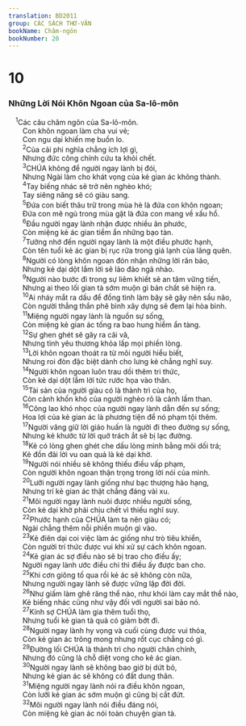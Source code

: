 ```yaml
---
translation: BD2011
group: CÁC SÁCH THƠ-VĂN
bookName: Châm-ngôn 
bookNumber: 20
---
```


<div class="title"><h1>10</h1><h3>Những Lời Nói Khôn Ngoan của Sa-lô-môn</h3></div>
<span class="verse ch_10_1"> <sup>1</sup>Các câu châm ngôn của Sa-lô-môn.<br/>  Con khôn ngoan làm cha vui vẻ;<br/>  Con ngu dại khiến mẹ buồn lo.<br/></span>
<span class="verse ch_10_2">  <sup>2</sup>Của cải phi nghĩa chẳng ích lợi gì,<br/>  Nhưng đức công chính cứu ta khỏi chết.<br/></span>
<span class="verse ch_10_3">  <sup>3</sup>CHÚA không để người ngay lành bị đói,<br/>  Nhưng Ngài làm cho khát vọng của kẻ gian ác không thành.<br/></span>
<span class="verse ch_10_4">  <sup>4</sup>Tay biếng nhác sẽ trở nên nghèo khó;<br/>  Tay siêng năng sẽ có giàu sang.<br/></span>
<span class="verse ch_10_5">  <sup>5</sup>Ðứa con biết thâu trữ trong mùa hè là đứa con khôn ngoan;<br/>  Ðứa con mê ngủ trong mùa gặt là đứa con mang về xấu hổ.<br/></span>
<span class="verse ch_10_6">  <sup>6</sup>Ðầu người ngay lành nhận được nhiều ân phước,<br/>  Còn miệng kẻ ác gian tiềm ẩn những bạo tàn.<br/></span>
<span class="verse ch_10_7">  <sup>7</sup>Tưởng nhớ đến người ngay lành là một điều phước hạnh,<br/>  Còn tên tuổi kẻ ác gian bị rục rữa trong giá lạnh của lãng quên.<br/></span>
<span class="verse ch_10_8">  <sup>8</sup>Người có lòng khôn ngoan đón nhận những lời răn bảo,<br/>  Nhưng kẻ dại dột lắm lời sẽ lảo đảo ngã nhào.<br/></span>
<span class="verse ch_10_9">  <sup>9</sup>Người nào bước đi trong sự liêm khiết sẽ an tâm vững tiến,<br/>  Nhưng ai theo lối gian tà sớm muộn gì bản chất sẽ hiện ra.<br/></span>
<span class="verse ch_10_10">  <sup>10</sup>Ai nháy mắt ra dấu để đồng tình làm bậy sẽ gây nên sầu não,<br/>  Còn người thẳng thắn phê bình xây dựng sẽ đem lại hòa bình. <br/></span>
<span class="verse ch_10_11">  <sup>11</sup>Miệng người ngay lành là nguồn sự sống,<br/>  Còn miệng kẻ gian ác tống ra bao hung hiểm ẩn tàng.<br/></span>
<span class="verse ch_10_12">  <sup>12</sup>Sự ghen ghét sẽ gây ra cãi vã,<br/>  Nhưng tình yêu thương khỏa lấp mọi phiền lòng.<br/></span>
<span class="verse ch_10_13">  <sup>13</sup>Lời khôn ngoan thoát ra từ môi người hiểu biết,<br/>  Nhưng roi đòn đặc biệt dành cho lưng kẻ chẳng nghĩ suy.<br/></span>
<span class="verse ch_10_14">  <sup>14</sup>Người khôn ngoan luôn trau dồi thêm tri thức,<br/>  Còn kẻ dại dột lắm lời tức rước họa vào thân.<br/></span>
<span class="verse ch_10_15">  <sup>15</sup>Tài sản của người giàu có là thành trì của họ,<br/>  Còn cảnh khốn khó của người nghèo rõ là cảnh lầm than.<br/></span>
<span class="verse ch_10_16">  <sup>16</sup>Công lao khó nhọc của người ngay lành dẫn đến sự sống;<br/>  Hoa lợi của kẻ gian ác là phương tiện để nó phạm tội thêm.<br/></span>
<span class="verse ch_10_17">  <sup>17</sup>Người vâng giữ lời giáo huấn là người đi theo đường sự sống,<br/>  Nhưng kẻ khước từ lời quở trách ắt sẽ bị lạc đường.<br/></span>
<span class="verse ch_10_18">  <sup>18</sup>Kẻ có lòng ghen ghét che dấu lòng mình bằng môi dối trá;<br/>  Kẻ đồn đãi lời vu oan quả là kẻ dại khờ.<br/></span>
<span class="verse ch_10_19">  <sup>19</sup>Người nói nhiều sẽ không thiếu điều vấp phạm,<br/>  Còn người khôn ngoan thận trọng trong lời nói của mình.<br/></span>
<span class="verse ch_10_20">  <sup>20</sup>Lưỡi người ngay lành giống như bạc thượng hảo hạng,<br/>  Nhưng trí kẻ gian ác thật chẳng đáng vài xu.<br/></span>
<span class="verse ch_10_21">  <sup>21</sup>Môi người ngay lành nuôi được nhiều người sống,<br/>  Còn kẻ dại khờ phải chịu chết vì thiếu nghĩ suy.<br/></span>
<span class="verse ch_10_22">  <sup>22</sup>Phước hạnh của CHÚA làm ta nên giàu có;<br/>  Ngài chẳng thêm nỗi phiền muộn gì vào.<br/></span>
<span class="verse ch_10_23">  <sup>23</sup>Kẻ điên dại coi việc làm ác giống như trò tiêu khiển,<br/>  Còn người trí thức được vui khi xử sự cách khôn ngoan.<br/></span>
<span class="verse ch_10_24">  <sup>24</sup>Kẻ gian ác sợ điều nào sẽ bị trao cho điều ấy;<br/>  Người ngay lành ước điều chi thì điều ấy được ban cho.<br/></span>
<span class="verse ch_10_25">  <sup>25</sup>Khi cơn giông tố qua rồi kẻ ác sẽ không còn nữa,<br/>  Nhưng người ngay lành sẽ được vững lập đời đời.<br/></span>
<span class="verse ch_10_26">  <sup>26</sup>Như giấm làm ghê răng thể nào, như khói làm cay mắt thể nào,<br/>  Kẻ biếng nhác cũng như vậy đối với người sai bảo nó.<br/></span>
<span class="verse ch_10_27">  <sup>27</sup>Kính sợ CHÚA làm gia thêm tuổi thọ,<br/>  Nhưng tuổi kẻ gian tà quả có giảm bớt đi.<br/></span>
<span class="verse ch_10_28">  <sup>28</sup>Người ngay lành hy vọng và cuối cùng được vui thỏa,<br/>  Còn kẻ gian ác trông mong nhưng rốt cục chẳng có gì.<br/></span>
<span class="verse ch_10_29">  <sup>29</sup>Ðường lối CHÚA là thành trì cho người chân chính,<br/>  Nhưng đó cũng là chỗ diệt vong cho kẻ ác gian.<br/></span>
<span class="verse ch_10_30">  <sup>30</sup>Người ngay lành sẽ không bao giờ bị dứt bỏ,<br/>  Nhưng kẻ gian ác sẽ không có đất dung thân.<br/></span>
<span class="verse ch_10_31">  <sup>31</sup>Miệng người ngay lành nói ra điều khôn ngoan,<br/>  Còn lưỡi kẻ gian ác sớm muộn gì cũng bị cắt đứt.<br/></span>
<span class="verse ch_10_32">  <sup>32</sup>Môi người ngay lành nói điều đáng nói,<br/>  Còn miệng kẻ gian ác nói toàn chuyện gian tà.<br/></span>

